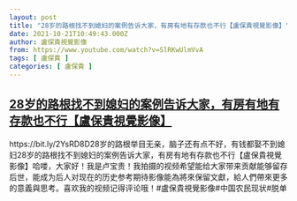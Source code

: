```yaml
---
layout: post
title: "28岁的路根找不到媳妇的案例告诉大家，有房有地有存款也不行【盧保貴視覺影像】"
date: 2021-10-21T10:49:43.000Z
author: 盧保貴視覺影像
from: https://www.youtube.com/watch?v=SlRKwUlmVvA
tags: [ 盧保貴 ]
categories: [ 盧保貴 ]
---
```

<!--1634813383000-->
[28岁的路根找不到媳妇的案例告诉大家，有房有地有存款也不行【盧保貴視覺影像】](https://www.youtube.com/watch?v=SlRKwUlmVvA)
------

<div>
https://bit.ly/2YsRD8D28岁的路根举目无亲，脑子还有点不好，有钱都娶不到媳妇28岁的路根找不到媳妇的案例告诉大家，有房有地有存款也不行【盧保貴視覺影像】哈喽，大家好！我是卢宝贵！我拍摄的视频希望能给大家带来贡献能够留存后世，能成为后人对现在的历史参考期待影像能為將來保留文獻，給人們帶來更多的意義與思考。喜欢我的视频记得评论哦！#盧保貴視覺影像#中国农民现状#脱单
</div>
